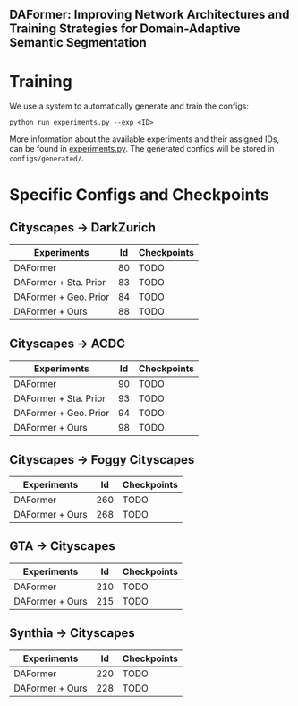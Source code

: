 ## DAFormer: Improving Network Architectures and Training Strategies for Domain-Adaptive Semantic Segmentation

# Training

We use a system to automatically generate
and train the configs:

```shell
python run_experiments.py --exp <ID>
```

More information about the available experiments and their assigned IDs, can be
found in [experiments.py](experiments.py). The generated configs will be stored
in `configs/generated/`.

# Specific Configs and Checkpoints

## Cityscapes -> DarkZurich

| Experiments | Id | Checkpoints |
|----------|----------|----------|
| DAFormer                | 80 | TODO |
| DAFormer + Sta. Prior   | 83 | TODO |
| DAFormer + Geo. Prior   | 84 | TODO |
| DAFormer + Ours         | 88 | TODO |

## Cityscapes -> ACDC

| Experiments | Id | Checkpoints |
|----------|----------|----------|
| DAFormer                | 90 | TODO |
| DAFormer + Sta. Prior   | 93 | TODO |
| DAFormer + Geo. Prior   | 94 | TODO |
| DAFormer + Ours         | 98 | TODO |

## Cityscapes -> Foggy Cityscapes

| Experiments | Id | Checkpoints |
|----------|----------|----------|
| DAFormer                | 260 | TODO |
| DAFormer + Ours         | 268 | TODO |

## GTA -> Cityscapes

| Experiments | Id | Checkpoints |
|----------|----------|----------|
| DAFormer                | 210 | TODO |
| DAFormer + Ours         | 215 | TODO |

## Synthia -> Cityscapes

| Experiments | Id | Checkpoints |
|----------|----------|----------|
| DAFormer                | 220 | TODO |
| DAFormer + Ours         | 228 | TODO |